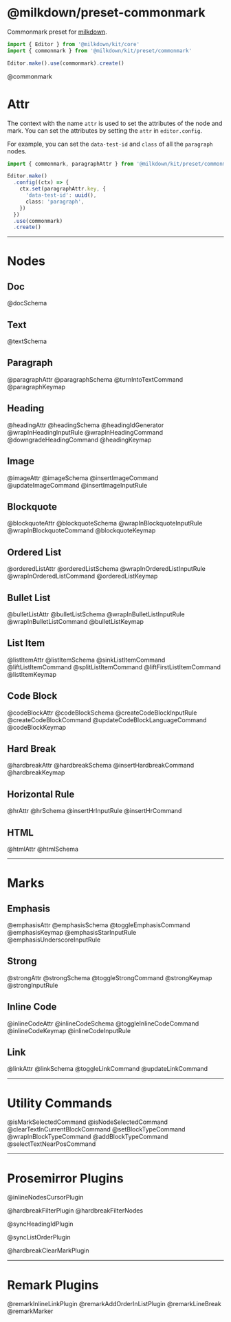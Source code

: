 # @milkdown/preset-commonmark

Commonmark preset for [milkdown](https://milkdown.dev/).

```typescript
import { Editor } from '@milkdown/kit/core'
import { commonmark } from '@milkdown/kit/preset/commonmark'

Editor.make().use(commonmark).create()
```

@commonmark

# Attr

The context with the name `attr` is used to set the attributes of the node and mark.
You can set the attributes by setting the `attr` in `editor.config`.

For example, you can set the `data-test-id` and `class` of all the `paragraph` nodes.

```typescript
import { commonmark, paragraphAttr } from '@milkdown/kit/preset/commonmark'

Editor.make()
  .config((ctx) => {
    ctx.set(paragraphAttr.key, {
      'data-test-id': uuid(),
      class: 'paragraph',
    })
  })
  .use(commonmark)
  .create()
```

---

# Nodes

## Doc

@docSchema

## Text

@textSchema

## Paragraph

@paragraphAttr
@paragraphSchema
@turnIntoTextCommand
@paragraphKeymap

## Heading

@headingAttr
@headingSchema
@headingIdGenerator
@wrapInHeadingInputRule
@wrapInHeadingCommand
@downgradeHeadingCommand
@headingKeymap

## Image

@imageAttr
@imageSchema
@insertImageCommand
@updateImageCommand
@insertImageInputRule

## Blockquote

@blockquoteAttr
@blockquoteSchema
@wrapInBlockquoteInputRule
@wrapInBlockquoteCommand
@blockquoteKeymap

## Ordered List

@orderedListAttr
@orderedListSchema
@wrapInOrderedListInputRule
@wrapInOrderedListCommand
@orderedListKeymap

## Bullet List

@bulletListAttr
@bulletListSchema
@wrapInBulletListInputRule
@wrapInBulletListCommand
@bulletListKeymap

## List Item

@listItemAttr
@listItemSchema
@sinkListItemCommand
@liftListItemCommand
@splitListItemCommand
@liftFirstListItemCommand
@listItemKeymap

## Code Block

@codeBlockAttr
@codeBlockSchema
@createCodeBlockInputRule
@createCodeBlockCommand
@updateCodeBlockLanguageCommand
@codeBlockKeymap

## Hard Break

@hardbreakAttr
@hardbreakSchema
@insertHardbreakCommand
@hardbreakKeymap

## Horizontal Rule

@hrAttr
@hrSchema
@insertHrInputRule
@insertHrCommand

## HTML

@htmlAttr
@htmlSchema

---

# Marks

## Emphasis

@emphasisAttr
@emphasisSchema
@toggleEmphasisCommand
@emphasisKeymap
@emphasisStarInputRule
@emphasisUnderscoreInputRule

## Strong

@strongAttr
@strongSchema
@toggleStrongCommand
@strongKeymap
@strongInputRule

## Inline Code

@inlineCodeAttr
@inlineCodeSchema
@toggleInlineCodeCommand
@inlineCodeKeymap
@inlineCodeInputRule

## Link

@linkAttr
@linkSchema
@toggleLinkCommand
@updateLinkCommand

---

# Utility Commands

@isMarkSelectedCommand
@isNodeSelectedCommand
@clearTextInCurrentBlockCommand
@setBlockTypeCommand
@wrapInBlockTypeCommand
@addBlockTypeCommand
@selectTextNearPosCommand

---

# Prosemirror Plugins

@inlineNodesCursorPlugin

@hardbreakFilterPlugin
@hardbreakFilterNodes

@syncHeadingIdPlugin

@syncListOrderPlugin

@hardbreakClearMarkPlugin

---

# Remark Plugins

@remarkInlineLinkPlugin
@remarkAddOrderInListPlugin
@remarkLineBreak
@remarkMarker
